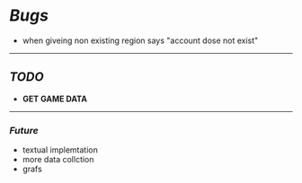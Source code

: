 # *Bugs*

- when giveing non existing region says "account dose not exist"


---
## *TODO*
- **GET GAME DATA**

---
### *Future*
- textual implemtation
- more data collction 
- grafs 
